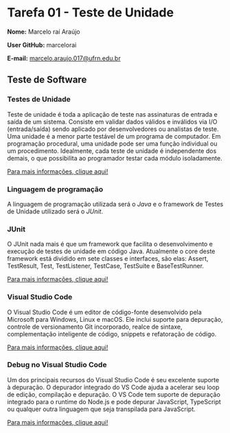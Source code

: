 # Tarefa 01 - Teste de Unidade

**Nome:** Marcelo raí Araújo

**User GitHub:** marcelorai

**E-mail:** marcelo.araujo.017@ufrn.edu.br

## Teste de Software

### Testes de Unidade

Teste de unidade é toda a aplicação de teste nas assinaturas de entrada e saída de um sistema. Consiste em validar dados válidos e inválidos via I/O (entrada/saída) sendo aplicado por desenvolvedores ou analistas de teste. Uma unidade é a menor parte testável de um programa de computador. Em programação procedural, uma unidade pode ser uma função individual ou um procedimento. Idealmente, cada teste de unidade é independente dos demais, o que possibilita ao programador testar cada módulo isoladamente.

[Para mais informações, clique aqui!](https://pt.wikipedia.org/wiki/Teste_de_unidade)

### Linguagem de programação

A linguagem de programação utilizada será o *Java* e o  framework de Testes de Unidade utilizado será o *JUnit*.

### JUnit

O JUnit nada mais é que um framework que facilita o desenvolvimento e execução de testes de unidade em código Java. Atualmente o core deste framework está dividido em sete classes e interfaces, são elas: Assert, TestResult, Test, TestListener, TestCase, TestSuite e BaseTestRunner.

[Para mais informações, clique aqui!](https://www.devmedia.com.br/testes-de-unidade-com-junit/4637#:~:text=O%20JUnit%20nada%20mais%20%C3%A9,%2C%20TestCase%2C%20TestSuite%20e%20BaseTestRunner.)

### Visual Studio Code

O Visual Studio Code é um editor de código-fonte desenvolvido pela Microsoft para Windows, Linux e macOS. Ele inclui suporte para depuração, controle de versionamento Git incorporado, realce de sintaxe, complementação inteligente de código, snippets e refatoração de código.

[Para mais informações, clique aqui!](https://pt.wikipedia.org/wiki/Visual_Studio_Code)

### Debug no Visual Studio Code

Um dos principais recursos do Visual Studio Code é seu excelente suporte à depuração. O depurador integrado do VS Code ajuda a acelerar seu loop de edição, compilação e depuração. O VS Code tem suporte de depuração integrado para o runtime do Node.js e pode depurar JavaScript, TypeScript ou qualquer outra linguagem que seja transpilada para JavaScript.

[Para mais informações, clique aqui!](https://code.visualstudio.com/docs/editor/debugging)